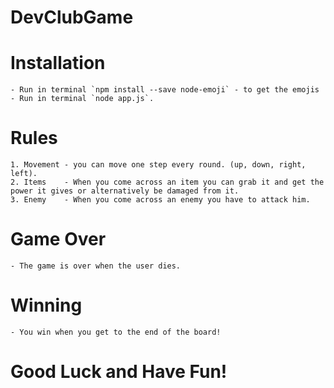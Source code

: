 # DevClubGame

# Installation
    - Run in terminal `npm install --save node-emoji` - to get the emojis
    - Run in terminal `node app.js`.

# Rules
    1. Movement - you can move one step every round. (up, down, right, left).
    2. Items    - When you come across an item you can grab it and get the power it gives or alternatively be damaged from it.
    3. Enemy    - When you come across an enemy you have to attack him.

# Game Over 
    - The game is over when the user dies.

# Winning 
    - You win when you get to the end of the board!

# Good Luck and Have Fun!